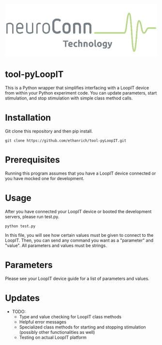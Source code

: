 <p align="center">
  <img src="https://github.com/ethanrich/tool-pyLoopIT/blob/main/neuroConn.png?raw=true" alt="logo"/>
</p>

# tool-pyLoopIT

This is a Python wrapper that simplifies interfacing with a LoopIT device from within your Python experiment code. You can update parameters, start stimulation, and stop stimulation with simple class method calls.

# Installation
Git clone this repository and then pip install. 
```
git clone https://github.com/ethanrich/tool-pyLoopIT.git
```

# Prerequisites
Running this program assumes that you have a LoopIT device connected or you have mocked one for development.

# Usage
After you have connected your LoopIT device or booted the development servers, please run test.py.

```
python test.py
```

In this file, you will see how certain values must be given to connect to the LoopIT. Then, you can send any command you want as a "parameter" and "value". All parameters and values must be strings.

# Parameters

Please see your LoopIT device guide for a list of parameters and values. 

# Updates

* TODO:
    * Type and value checking for LoopIT class methods
    * Helpful error messages
    * Specialized class methods for starting and stopping stimulation (possibly other functionalities as well)
    * Testing on actual LoopIT platform
